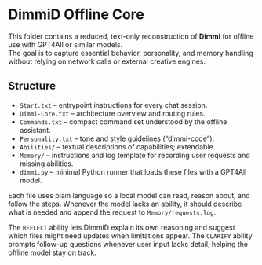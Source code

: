 # DimmiD Offline Core

This folder contains a reduced, text-only reconstruction of **Dimmi** for offline use with GPT4All or similar models.  
The goal is to capture essential behavior, personality, and memory handling without relying on network calls or external creative engines.  

## Structure
- `Start.txt` – entrypoint instructions for every chat session.
- `Dimmi-Core.txt` – architecture overview and routing rules.
- `Commands.txt` – compact command set understood by the offline assistant.
- `Personality.txt` – tone and style guidelines (“dimmi-code”).
- `Abilities/` – textual descriptions of capabilities; extendable.
- `Memory/` – instructions and log template for recording user requests and missing abilities.
- `dimmi.py` – minimal Python runner that loads these files with a GPT4All model.

Each file uses plain language so a local model can read, reason about, and follow the steps.
Whenever the model lacks an ability, it should describe what is needed and append the request to `Memory/requests.log`.

The `REFLECT` ability lets DimmiD explain its own reasoning and suggest which files might need updates when limitations appear. The `CLARIFY` ability prompts follow-up questions whenever user input lacks detail, helping the offline model stay on track.
